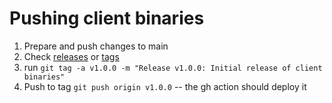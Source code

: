 # Pushing client binaries

1. Prepare and push changes to main
2. Check [releases](https://github.com/Johnkhk/cli_chat_app/releases) or [tags](https://github.com/Johnkhk/cli_chat_app/tags)
3. run `git tag -a v1.0.0 -m "Release v1.0.0: Initial release of client binaries"`
4. Push to tag `git push origin v1.0.0` -- the gh action should deploy it

